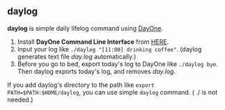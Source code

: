 ## daylog

**daylog** is simple daily lifelog command using [DayOne](http://dayoneapp.com/).

1. Install **DayOne Command Line Interface** from [HERE](https://dayone.zendesk.com/hc/en-us/articles/200258954-Day-One-Tools).
2. Input your log like `./daylog "[11:00] drinking coffee"`. (daylog generates text file *day.log* automatically.)
3. Before you go to bed, export today's log to DayOne like `./daylog bye`. Then daylog exports today's log, and removes *day.log*.

If you add daylog's directory to the path like `export PATH=$PATH:$HOME/daylog`, you can use simple `daylog` command. ( ./ is not needed.)
